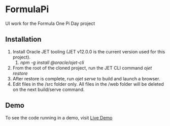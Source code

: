 # FormulaPi
UI work for the Formula One Pi Day project

## Installation

1. Install Oracle JET tooling (JET v12.0.0 is the current version used for this project). 
   1. *npm -g install @oracle/ojet-cli* 
2. From the root of the cloned project, run the JET CLI command *ojet restore*
3. After restore is complete, run *ojet serve* to build and launch a browser.
4. Edit files in the /src folder only.  All files in the /web folder will be deleted on the next build/serve command.


## Demo
To see the code running in a demo, visit [Live Demo](https://peppertech.github.io/FormulaPi)
